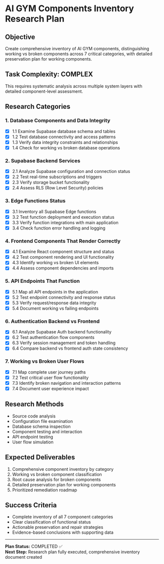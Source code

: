 # AI GYM Components Inventory Research Plan

## Objective
Create comprehensive inventory of AI GYM components, distinguishing working vs broken components across 7 critical categories, with detailed preservation plan for working components.

## Task Complexity: COMPLEX
This requires systematic analysis across multiple system layers with detailed component-level assessment.

## Research Categories

### 1. Database Components and Data Integrity
- [x] 1.1 Examine Supabase database schema and tables
- [x] 1.2 Test database connectivity and access patterns  
- [x] 1.3 Verify data integrity constraints and relationships
- [x] 1.4 Check for working vs broken database operations

### 2. Supabase Backend Services  
- [x] 2.1 Analyze Supabase configuration and connection status
- [x] 2.2 Test real-time subscriptions and triggers
- [x] 2.3 Verify storage bucket functionality
- [x] 2.4 Assess RLS (Row Level Security) policies

### 3. Edge Functions Status
- [x] 3.1 Inventory all Supabase Edge functions
- [x] 3.2 Test function deployment and execution status
- [x] 3.3 Verify function integrations with main application
- [x] 3.4 Check function error handling and logging

### 4. Frontend Components That Render Correctly
- [x] 4.1 Examine React component structure and status
- [x] 4.2 Test component rendering and UI functionality
- [x] 4.3 Identify working vs broken UI elements
- [x] 4.4 Assess component dependencies and imports

### 5. API Endpoints That Function
- [x] 5.1 Map all API endpoints in the application
- [x] 5.2 Test endpoint connectivity and response status
- [x] 5.3 Verify request/response data integrity
- [x] 5.4 Document working vs failing endpoints

### 6. Authentication Backend vs Frontend
- [x] 6.1 Analyze Supabase Auth backend functionality
- [x] 6.2 Test authentication flow components
- [x] 6.3 Verify session management and token handling
- [x] 6.4 Compare backend vs frontend auth state consistency

### 7. Working vs Broken User Flows
- [x] 7.1 Map complete user journey paths
- [x] 7.2 Test critical user flow functionality
- [x] 7.3 Identify broken navigation and interaction patterns
- [x] 7.4 Document user experience impact

## Research Methods
- Source code analysis
- Configuration file examination  
- Database schema inspection
- Component testing and interaction
- API endpoint testing
- User flow simulation

## Expected Deliverables
1. Comprehensive component inventory by category
2. Working vs broken component classification
3. Root cause analysis for broken components
4. Detailed preservation plan for working components
5. Prioritized remediation roadmap

## Success Criteria
- Complete inventory of all 7 component categories
- Clear classification of functional status
- Actionable preservation and repair strategies
- Evidence-based conclusions with supporting data

---
**Plan Status:** COMPLETED ✅  
**Next Step:** Research plan fully executed, comprehensive inventory document created
